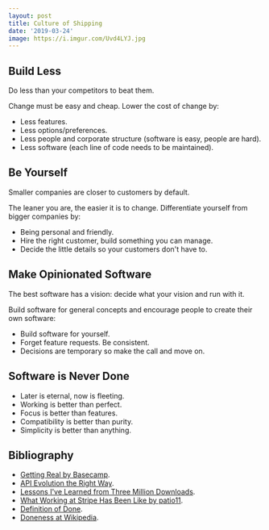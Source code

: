 ```yaml
---
layout: post
title: Culture of Shipping
date: '2019-03-24'
image: https://i.imgur.com/Uvd4LYJ.jpg
---
```


## Build Less

Do less than your competitors to beat them.

Change must be easy and cheap. Lower the cost of change by:

* Less features.
* Less options/preferences.
* Less people and corporate structure (software is easy, people are hard).
* Less software (each line of code needs to be maintained).

## Be Yourself

Smaller companies are closer to customers by default.

The leaner you are, the easier it is to change. Differentiate yourself from bigger companies by:

* Being personal and friendly.
* Hire the right customer, build something you can manage.
* Decide the little details so your customers don't have to.

## Make Opinionated Software

The best software has a vision: decide what your vision and run with it.

Build software for general concepts and encourage people to create their own software:

* Build software for yourself.
* Forget feature requests. Be consistent.
* Decisions are temporary so make the call and move on.

## Software is Never Done

* Later is eternal, now is fleeting.
* Working is better than perfect.
* Focus is better than features.
* Compatibility is better than purity.
* Simplicity is better than anything.

## Bibliography

* [Getting Real by Basecamp](https://basecamp.com/books/getting-real).
* [API Evolution the Right Way](https://emptysqua.re/blog/api-evolution-the-right-way/).
* [Lessons I've Learned from Three Million Downloads](http://jordansmith.io/lessons-ive-learned-from-three-million-downloads/).
* [What Working at Stripe Has Been Like by patio11](https://news.ycombinator.com/item?id=19422833).
* [Definition of Done](https://github.com/dwyl/definition-of-done).
* [Doneness at Wikipedia](https://en.wikipedia.org/wiki/Doneness).
